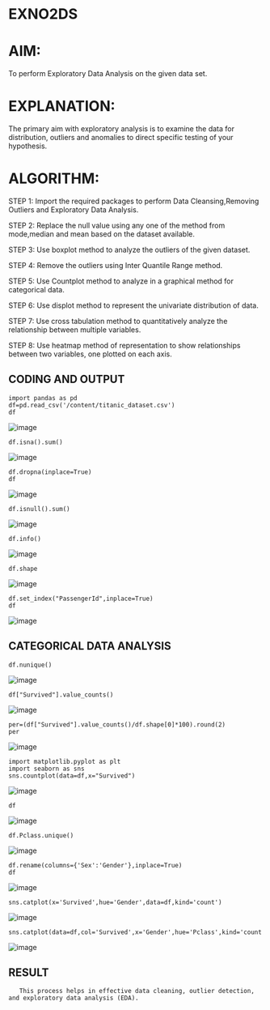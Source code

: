 # EXNO2DS
# AIM:
  To perform Exploratory Data Analysis on the given data set.
      
# EXPLANATION:
  The primary aim with exploratory analysis is to examine the data for distribution, outliers and anomalies to direct specific testing of your hypothesis.
  
# ALGORITHM:
STEP 1: Import the required packages to perform Data Cleansing,Removing Outliers and Exploratory Data Analysis.

STEP 2: Replace the null value using any one of the method from mode,median and mean based on the dataset available.

STEP 3: Use boxplot method to analyze the outliers of the given dataset.

STEP 4: Remove the outliers using Inter Quantile Range method.

STEP 5: Use Countplot method to analyze in a graphical method for categorical data.

STEP 6: Use displot method to represent the univariate distribution of data.

STEP 7: Use cross tabulation method to quantitatively analyze the relationship between multiple variables.

STEP 8: Use heatmap method of representation to show relationships between two variables, one plotted on each axis.

## CODING AND OUTPUT

```
import pandas as pd
df=pd.read_csv('/content/titanic_dataset.csv')
df
```
![image](https://github.com/user-attachments/assets/3fc8c2b7-f2ec-485a-ad5f-5a388467aef4)
```
df.isna().sum()
```
![image](https://github.com/user-attachments/assets/4bdc45c2-469e-4ce7-946c-37c5a94db330)
```
df.dropna(inplace=True)
df
```
![image](https://github.com/user-attachments/assets/d452b5f5-7dfd-46e4-a3f6-87d8242a7ded)
```
df.isnull().sum()
```
![image](https://github.com/user-attachments/assets/7cfafa01-d198-4ad9-ab7f-e3382f997480)
```
df.info()
```
![image](https://github.com/user-attachments/assets/4e72bf0f-9121-4e5a-bd29-b80ee2707926)
```
df.shape
```
![image](https://github.com/user-attachments/assets/be7071cf-c11a-4c1a-9b1b-e81524ef7c7b)
```
df.set_index("PassengerId",inplace=True)
df
```
![image](https://github.com/user-attachments/assets/c3059a8d-a60e-432f-8896-72f4c9c671e7)

## CATEGORICAL DATA ANALYSIS
```
df.nunique()
```
![image](https://github.com/user-attachments/assets/df235ddd-a9e7-440b-9a42-de9d85bc1fa3)
```
df["Survived"].value_counts()
```
![image](https://github.com/user-attachments/assets/c94f788a-1ccf-41fa-8aea-3c867bce3ce0)
```
per=(df["Survived"].value_counts()/df.shape[0]*100).round(2)
per
```
![image](https://github.com/user-attachments/assets/8f784a26-566d-4374-8861-c3a0f5d486bc)
```
import matplotlib.pyplot as plt
import seaborn as sns
sns.countplot(data=df,x="Survived")
```
![image](https://github.com/user-attachments/assets/96f77cbb-2280-40f3-9c1f-b6874289111c)
```
df
```
![image](https://github.com/user-attachments/assets/63e55354-234b-4db9-ad98-fec5df696a4d)
```
df.Pclass.unique()
```
![image](https://github.com/user-attachments/assets/48188e4a-a8c2-41fb-a68d-9f62bafc628c)
```
df.rename(columns={'Sex':'Gender'},inplace=True)
df
```
![image](https://github.com/user-attachments/assets/0c371f21-c55c-4198-922c-67d9cc79219b)
```
sns.catplot(x='Survived',hue='Gender',data=df,kind='count')
```
![image](https://github.com/user-attachments/assets/24724709-fa51-4298-8cfc-34399b2395ac)
```
sns.catplot(data=df,col='Survived',x='Gender',hue='Pclass',kind='count')
```
![image](https://github.com/user-attachments/assets/8373d0da-9135-4e68-a9bf-127e21c3d517)

## RESULT
       This process helps in effective data cleaning, outlier detection, and exploratory data analysis (EDA).
 
